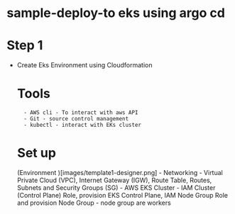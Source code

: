 # sample-deploy-to eks using argo cd

# Step 1
 - Create Eks Environment using Cloudformation 
     # Tools
         - AWS cli - To interact with aws API
         - Git - source control management 
         - kubectl - interact with EKs cluster
     # Set up 
     (Environment )[images/template1-designer.png]
       - Networking 
          - Virtual Private Cloud (VPC), Internet Gateway (IGW), Route Table, Routes, Subnets and Security Groups (SG)
       - AWS EKS Cluster 
          - IAM Cluster (Control Plane) Role, provision EKS Control Plane, IAM Node Group Role and provision Node Group 
            - node group are workers           
